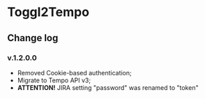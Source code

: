 # Toggl2Tempo

## Change log

### v.1.2.0.0
* Removed Cookie-based authentication;
* Migrate to Tempo API v3;
* **ATTENTION!** JIRA setting "password" was renamed to "token"
